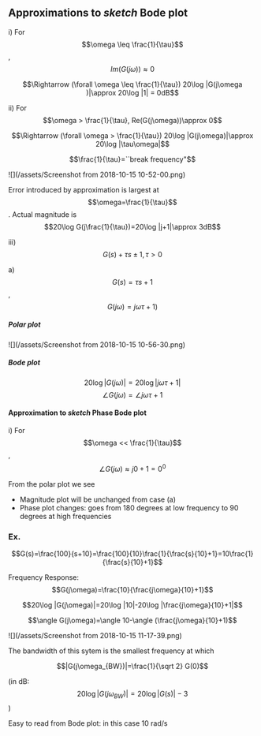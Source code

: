 ## Approximations to *sketch* Bode plot

i) For $$\omega \leq \frac{1}{\tau}$$, $$Im(G(j\omega))\approx 0$$

$$\Rightarrow (\forall \omega \leq \frac{1}{\tau}) 20\log |G(j\omega )|\approx 20\log |1| = 0dB$$

ii) For $$\omega > \frac{1}{\tau}, Re(G(j\omega))\approx 0$$

$$\Rightarrow (\forall \omega > \frac{1}{\tau}) 20\log |G(j\omega)|\approx 20\log |\tau\omega|$$

$$\frac{1}{\tau}=``break frequency"$$

![](/assets/Screenshot from 2018-10-15 10-52-00.png)

Error introduced by approximation is largest at $$\omega=\frac{1}{\tau}$$. Actual magnitude is $$20\log G(j\frac{1}{\tau})=20\log |j+1|\approx 3dB$$

iii) $$ G(s)+\tau s\pm 1, \tau > 0$$

a) $$G(s)=\tau s +1$$, $$G(j\omega)=j\omega\tau + 1)$$

##### Polar plot

![](/assets/Screenshot from 2018-10-15 10-56-30.png)

##### Bode plot

$$20\log |G(j\omega)|=20\log |j\omega \tau +1|$$
$$\angle G(j\omega)=\angle j\omega \tau +1$$

#### Approximation to *sketch* Phase Bode plot

i) For $$\omega << \frac{1}{\tau}$$, $$\angle G(j\omega)\approx j0 + 1 = 0^0$$

From the polar plot we see

- Magnitude plot will be unchanged from case (a)
- Phase plot changes: goes from 180 degrees at low frequency to 90 degrees at high frequencies


### Ex.

$$G(s)=\frac{100}{s+10}=\frac{100}{10}\frac{1}{\frac{s}{10}+1}=10\frac{1}{\frac{s}{10}+1}$$

Frequency Response: $$G(j\omega)=\frac{10}{\frac{j\omega}{10}+1}$$

$$20\log |G(j\omega)|=20\log |10|-20\log |\frac{j\omega}{10}+1|$$

$$\angle G(j\omega)=\angle 10-\angle (\frac{j\omega}{10}+1)$$

![](/assets/Screenshot from 2018-10-15 11-17-39.png)

The bandwidth of this sytem is the smallest frequency at which

$$|G(j\omega_{BW})|=\frac{1}{\sqrt 2} G(0)$$

(in dB: $$20\log |G(j\omega_{BW})|=20\log |G(s)|-3$$)

Easy to read from Bode plot: in this case 10 rad/s